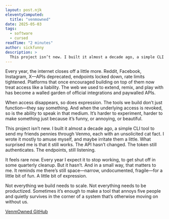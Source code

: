 ```yaml
---
layout: post.njk
eleventyComputed:
  title: "venmowned"
date: 2025-05-03
tags:
  - software
  - cursed
readTime: "2 minutes"
author: sickfunny
description: >
  This project isn’t new. I built it almost a decade ago, a simple CLI tool to send my friends pennies through Venmo, each with an unsolicited cat fact. I wrote it mostly to amuse myself, and maybe irritate them a little. What surprised me is that it still works. The API hasn’t changed. The tokens still authenticate. The endpoints, still listening.
---
```


Every year, the internet closes off a little more. Reddit, Facebook, Instagram, X—APIs deprecated, endpoints locked down, rate limits tightened. Platforms that once encouraged building on top of them now treat access like a liability. The web we used to extend, remix, and play with has become a walled garden of official integrations and paywalled APIs.

When access disappears, so does expression. The tools we build don’t just function—they say something. And when the underlying access is revoked, so is the ability to speak in that medium. It’s harder to experiment, harder to make something just because it’s funny, or annoying, or beautiful.

This project isn’t new. I built it almost a decade ago, a simple CLI tool to send my friends pennies through Venmo, each with an unsolicited cat fact. I wrote it mostly to amuse myself, and maybe irritate them a little. What surprised me is that it still works. The API hasn’t changed. The token still authenticates. The endpoints, still listening.

It feels rare now. Every year I expect it to stop working, to get shut off in some quarterly cleanup. But it hasn’t. And in a small way, that matters to me. It reminds me there’s still space—narrow, undocumented, fragile—for a little bit of fun. A little bit of expression.

Not everything we build needs to scale. Not everything needs to be productized. Sometimes it’s enough to make a tool that annoys five people and quietly survives in the corner of a system that’s otherwise moving on without us.

[VenmOwned GitHub](https://github.com/MikeyDunn/VenmOwned)